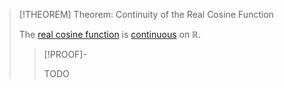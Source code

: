 >[!THEOREM] Theorem: Continuity of the Real Cosine Function
>
>The [real cosine function](Real%20Cosine%20Function.md) is [continuous](../../Continuity.md) on $\mathbb{R}$.
>
>>[!PROOF]-
>>
>>TODO
>>
>